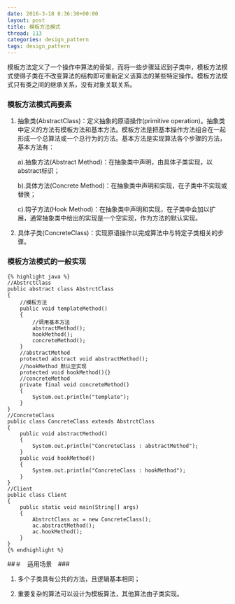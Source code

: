 ```yaml
---
date: 2016-3-18 8:36:30+00:00
layout: post
title: 模板方法模式
thread: 113
categories: design_pattern
tags: design_pattern
---
```


模板方法定义了一个操作中算法的骨架，而将一些步骤延迟到子类中，模板方法模式使得子类在不改变算法的结构即可重新定义该算法的某些特定操作。模板方法模式只有类之间的继承关系，没有对象关联关系。

### 模板方法模式两要素 ###

1. 抽象类(AbstractClass)：定义抽象的原语操作(primitive operation)。抽象类中定义的方法有模板方法和基本方法。模板方法是把基本操作方法组合在一起形成一个总算法或一个总行为的方法。基本方法是实现算法各个步骤的方法，基本方法有：

	a).抽象方法(Abstract Method)：在抽象类中声明，由具体子类实现，以abstract标识；

	b).具体方法(Concrete Method)：在抽象类中声明和实现，在子类中不实现或替换；

	c).钩子方法(Hook Method)：在抽象类中声明和实现，在子类中会加以扩展，通常抽象类中给出的实现是一个空实现，作为方法的默认实现。

2. 具体子类(ConcreteClass)：实现原语操作以完成算法中与特定子类相关的步骤。


### 模板方法模式的一般实现 ###

	{% highlight java %}
	//AbstrctClass
	public abstract class AbstrctClass
	{
		//模板方法
		public void templateMethod()
		{
			//调用基本方法
			abstractMethod();
			hookMethod();
			concreteMethod();
		}
		//abstractMethod
		protected abstract void abstractMethod();
		//hookMethod 默认空实现
		protected void hookMethod(){}
		//concreteMethod 
		private final void concreteMethod()
		{
			System.out.println("template");
		}
	}
	//ConcreteClass
	public class ConcreteClass extends AbstrctClass
	{
		public void abstractMethod()
		{
			System.out.println("ConcreteClass : abstractMethod");
		}
		public void hookMethod()
		{
			System.out.println("ConcreteClass : hookMethod");
		}
	}
	//Client
	public class Client
	{
		public static void main(String[] args)
		{
			AbstrctClass ac = new ConcreteClass();
			ac.abstractMethod();
			ac.hookMethod();
		}
	}
	{% endhighlight %}


##＃　适用场景　###

1. 多个子类具有公共的方法，且逻辑基本相同；

2. 重要复杂的算法可以设计为模板算法，其他算法由子类实现。


